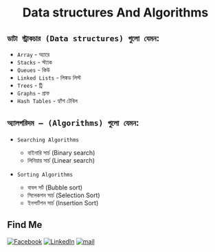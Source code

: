 <h1 align="center">Data structures And Algorithms</h1>

## `ডাটা স্ট্রাকচার (Data structures) গুলো যেমন`:

- `Array` - অ্যারে
- `Stacks` - স্ট্যাক
- `Queues` - কিউ
- `Linked Lists` - লিঙ্কড লিস্ট
- `Trees` - ট্রি
- `Graphs` - গ্রাফ
- `Hash Tables` - হ্যাঁশ টেবিল

## `অ্যালগরিদম – (Algorithms) গুলো যেমন`:

- `Searching Algorithms`

  - বাইনারি সার্চ (Binary search)
  - লিনিয়ার সার্চ (Linear search)

- `Sorting Algorithms`
  - বাবল সর্ট (Bubble sort)
  - সিলেকশন সার্চ (Selection Sort)
  - ইনসার্টশন সার্চ (Insertion Sort)

## Find Me

[![Facebook][facebook-shield]][facebook-url]
[![LinkedIn][linkedin-shield]][linkedin-url]
[![mail][mail-shield]][mail-url]

[facebook-shield]: https://img.shields.io/badge/-Facebook-black.svg?style=flat-square&logo=facebook&color=555&logoColor=white
[facebook-url]: https://facebook.com/devnazmul
[linkedin-shield]: https://img.shields.io/badge/-LinkedIn-black.svg?style=flat-square&logo=linkedin&colorB=555
[linkedin-url]: https://linkedin.com/in/pronazmul
[thumbnail-shield]: https://i.ibb.co/d6hxnvd/Screenshot-50.png
[mail-shield]: https://img.shields.io/badge/%F0%9F%93%A7%20Email-support%40learnwithsumit.com-lightgray
[mail-url]: mailto:mnazmul.dev@gmail.com
